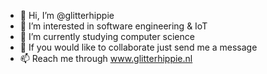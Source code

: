 - 👋 Hi, I’m @glitterhippie
- 👀 I’m interested in software engineering & IoT
- 🌱 I’m currently studying computer science
- 💞️ If you would like to collaborate just send me a message
- 📫 Reach me through www.glitterhippie.nl

<!---
glitterhippie/glitterhippie is a ✨ special ✨ repository because its `README.md` (this file) appears on your GitHub profile.
You can click the Preview link to take a look at your changes.
--->
